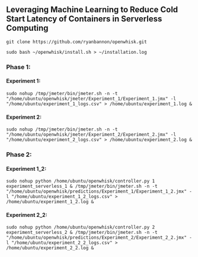 ## Leveraging Machine Learning to Reduce Cold Start Latency of Containers in Serverless Computing

`git clone https://github.com/ryanbannon/openwhisk.git`

`sudo bash ~/openwhisk/install.sh > ~/installation.log`

### Phase 1:
#### Experiment 1:
`sudo nohup /tmp/jmeter/bin/jmeter.sh -n -t "/home/ubuntu/openwhisk/jmeter/Experiment_1/Experiment_1.jmx" -l "/home/ubuntu/experiment_1_logs.csv" > /home/ubuntu/experiment_1.log &`

#### Experiment 2:
`sudo nohup /tmp/jmeter/bin/jmeter.sh -n -t "/home/ubuntu/openwhisk/jmeter/Experiment_2/Experiment_2.jmx" -l "/home/ubuntu/experiment_2_logs.csv" > /home/ubuntu/experiment_2.log &`

### Phase 2:
#### Experiment 1_2:
`sudo nohup python /home/ubuntu/openwhisk/controller.py 1 experiment_serverless_1 & /tmp/jmeter/bin/jmeter.sh -n -t "/home/ubuntu/openwhisk/predictions/Experiment_1/Experiment_1_2.jmx" -l "/home/ubuntu/experiment_1_2_logs.csv" > /home/ubuntu/experiment_1_2.log &`

#### Experiment 2_2:
`sudo nohup python /home/ubuntu/openwhisk/controller.py 2 experiment_serverless_2 & /tmp/jmeter/bin/jmeter.sh -n -t "/home/ubuntu/openwhisk/predictions/Experiment_2/Experiment_2_2.jmx" -l "/home/ubuntu/experiment_2_2_logs.csv" > /home/ubuntu/experiment_2_2.log &`
